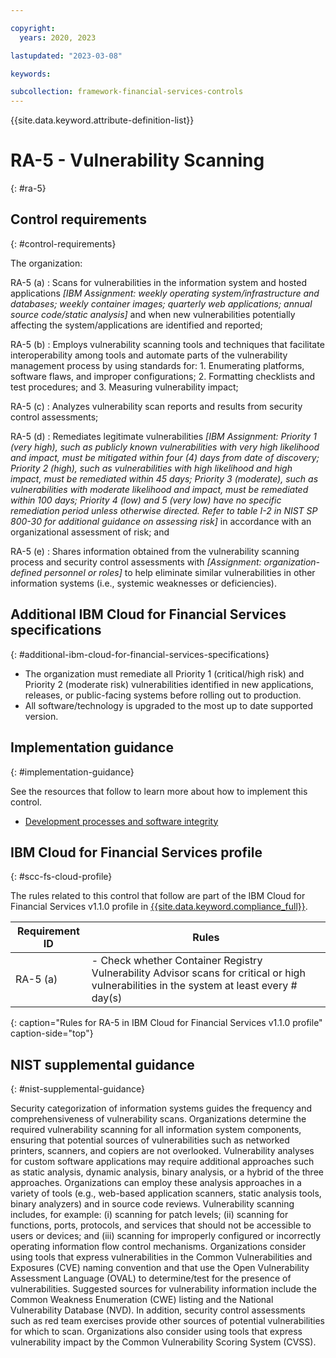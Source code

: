 ```yaml
---

copyright:
  years: 2020, 2023

lastupdated: "2023-03-08"

keywords:

subcollection: framework-financial-services-controls
---
```


{{site.data.keyword.attribute-definition-list}}

               
# RA-5 - Vulnerability Scanning
{: #ra-5}

## Control requirements
{: #control-requirements}

The organization:

RA-5 (a)
    : Scans for vulnerabilities in the information system and hosted applications _[IBM Assignment: weekly operating system/infrastructure and databases; weekly container images; quarterly web applications; annual source code/static analysis]_ and when new vulnerabilities potentially affecting the system/applications are identified and reported;

RA-5 (b)
    : Employs vulnerability scanning tools and techniques that facilitate interoperability among tools and automate parts of the vulnerability management process by using standards for:
      1. Enumerating platforms, software flaws, and improper configurations;
      2. Formatting checklists and test procedures; and
      3. Measuring vulnerability impact;

RA-5 (c)
    : Analyzes vulnerability scan reports and results from security control assessments;

RA-5 (d)
    : Remediates legitimate vulnerabilities _[IBM Assignment: Priority 1 (very high), such as publicly known vulnerabilities with very high likelihood and impact, must be mitigated within four (4) days from date of discovery; Priority 2 (high), such as vulnerabilities with high likelihood and high impact, must be remediated within 45 days; Priority 3 (moderate), such as vulnerabilities with moderate likelihood and impact, must be remediated within 100 days; Priority 4 (low) and 5 (very low) have no specific remediation period unless otherwise directed. Refer to table I-2 in NIST SP 800-30 for additional guidance on assessing risk]_ in accordance with an organizational assessment of risk; and

RA-5 (e)
    : Shares information obtained from the vulnerability scanning process and security control assessments with _[Assignment: organization-defined personnel or roles]_ to help eliminate similar vulnerabilities in other information systems (i.e., systemic weaknesses or deficiencies).

## Additional IBM Cloud for Financial Services specifications
{: #additional-ibm-cloud-for-financial-services-specifications}

- The organization must remediate all Priority 1 (critical/high risk) and Priority 2 (moderate risk) vulnerabilities identified in new applications, releases, or public-facing systems before rolling out to production.
- All software/technology is upgraded to the most up to date supported version.

## Implementation guidance
{: #implementation-guidance}

See the resources that follow to learn more about how to implement this control.

- [Development processes and software integrity](/docs/framework-financial-services?topic=framework-financial-services-shared-development-processes)

## IBM Cloud for Financial Services profile
{: #scc-fs-cloud-profile}

The rules related to this control that follow are part of the IBM Cloud for Financial Services v1.1.0 profile in [{{site.data.keyword.compliance_full}}](/docs/security-compliance?topic=security-compliance-getting-started).

| Requirement ID | Rules |
|----------------|-------|
| RA-5 (a) | - Check whether Container Registry Vulnerability Advisor scans for critical or high vulnerabilities in the system at least every # day(s) | 
{: caption="Rules for RA-5 in IBM Cloud for Financial Services v1.1.0 profile" caption-side="top"}

## NIST supplemental guidance
{: #nist-supplemental-guidance}

Security categorization of information systems guides the frequency and comprehensiveness of vulnerability scans. Organizations determine the required vulnerability scanning for all information system components, ensuring that potential sources of vulnerabilities such as networked printers, scanners, and copiers are not overlooked. Vulnerability analyses for custom software applications may require additional approaches such as static analysis, dynamic analysis, binary analysis, or a hybrid of the three approaches. Organizations can employ these analysis approaches in a variety of tools (e.g., web-based application scanners, static analysis tools, binary analyzers) and in source code reviews. Vulnerability scanning includes, for example: (i) scanning for patch levels; (ii) scanning for functions, ports, protocols, and services that should not be accessible to users or devices; and (iii) scanning for improperly configured or incorrectly operating information flow control mechanisms. Organizations consider using tools that express vulnerabilities in the Common Vulnerabilities and Exposures (CVE) naming convention and that use the Open Vulnerability Assessment Language (OVAL) to determine/test for the presence of vulnerabilities. Suggested sources for vulnerability information include the Common Weakness Enumeration (CWE) listing and the National Vulnerability Database (NVD). In addition, security control assessments such as red team exercises provide other sources of potential vulnerabilities for which to scan. Organizations also consider using tools that express vulnerability impact by the Common Vulnerability Scoring System (CVSS).





